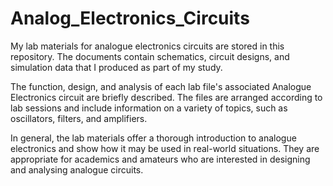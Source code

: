# Analog_Electronics_Circuits
My lab materials for analogue electronics circuits are stored in this repository. The documents contain schematics, circuit designs, and simulation data that I produced as part of my study.

The function, design, and analysis of each lab file's associated Analogue Electronics circuit are briefly described. The files are arranged according to lab sessions and include information on a variety of topics, such as oscillators, filters, and amplifiers.

In general, the lab materials offer a thorough introduction to analogue electronics and show how it may be used in real-world situations. They are appropriate for academics and amateurs who are interested in designing and analysing analogue circuits.
